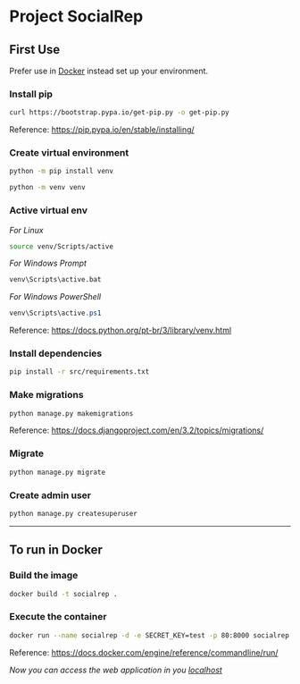 # Project SocialRep

## First Use

Prefer use in [Docker](#to-run-in-docker) instead set up your environment.

### Install pip

```bash
curl https://bootstrap.pypa.io/get-pip.py -o get-pip.py
```

Reference: <https://pip.pypa.io/en/stable/installing/>

### Create virtual environment

```bash
python -m pip install venv
```

```bash
python -m venv venv
```

### Active virtual env

*For Linux*

```bash
source venv/Scripts/active
```

*For Windows Prompt*

```bat
venv\Scripts\active.bat
```

*For Windows PowerShell*

```ps1
venv\Scripts\active.ps1
```

Reference: <https://docs.python.org/pt-br/3/library/venv.html>

### Install dependencies

```bash
pip install -r src/requirements.txt
```

### Make migrations

```bash
python manage.py makemigrations
```

Reference: <https://docs.djangoproject.com/en/3.2/topics/migrations/>

### Migrate

```bash
python manage.py migrate
```

### Create admin user

```bash
python manage.py createsuperuser
```

---

## To run in Docker

### Build the image

```bash
docker build -t socialrep .
```

### Execute the container

```bash
docker run --name socialrep -d -e SECRET_KEY=test -p 80:8000 socialrep
```

Reference: <https://docs.docker.com/engine/reference/commandline/run/>

*Now you can access the web application in you [localhost](http:localhost)*
